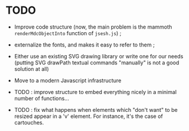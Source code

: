 # TODO

- Improve code structure (now, the main problem is the mammoth `renderMdcObjectInto` function of `jsesh.js`) ;
- externalize the fonts, and makes it easy to refer to them ;

- Either use an existing SVG drawing library or write one for our needs (putting SVG drawPath textual commands "manually" is not a good solution at all)
- Move to a modern Javascript infrastructure


- TODO : improve structure to embed everything nicely in a   minimal number of functions...
- TODO : fix what happens when elements which "don't want" to be resized
  appear in a 'v' element. For instance, it's the case of cartouches.


